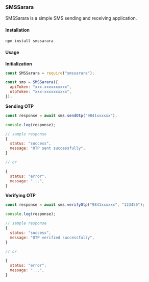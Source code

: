 ### SMSSarara

SMSSarara is a simple SMS sending and receiving application.

#### Installation

```bash
npm install smssarara
```

#### Usage

**Initialization**

```javascript
const SMSSarara = require("smssarara");

const sms = SMSSarara({
  apiToken: "xxx-xxxxxxxxxx",
  otpToken: "xxx-xxxxxxxxxx",
});
```

**Sending OTP**

```javascript
const response = await sms.sendOtp("9841xxxxxx");

console.log(response);

// sample response
{
  status: "success",
  message: "OTP sent successfully",
}

// or

{
  status: "error",
  message: "...",
}

```

**Verifying OTP**

```javascript
const response = await sms.verifyOtp("9841xxxxxx", "123456");

console.log(response);

// sample response
{
  status: "success",
  message: "OTP verified successfully",
}

// or

{
  status: "error",
  message: "...",
}

```
